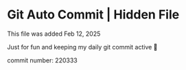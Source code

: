 # Git Auto Commit | Hidden File

This file was added Feb 12, 2025

Just for fun and keeping my daily git commit active 🤪

commit number: 220333
